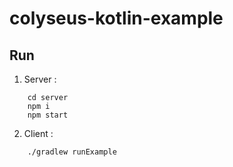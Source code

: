 # colyseus-kotlin-example

## Run
1) Server :
```
    cd server
    npm i
    npm start
```

2) Client :
```
    ./gradlew runExample
```